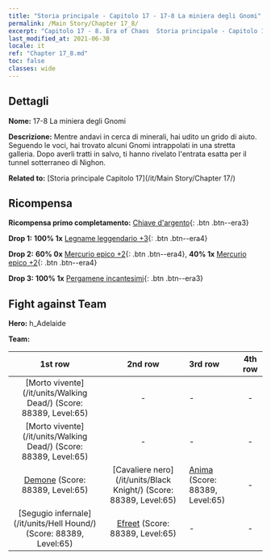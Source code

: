 ```yaml
---
title: "Storia principale - Capitolo 17 - 17-8 La miniera degli Gnomi"
permalink: /Main Story/Chapter 17_8/
excerpt: "Capitolo 17 - 8. Era of Chaos  Storia principale - Capitolo 17_8. 17-8 La miniera degli Gnomi"
last_modified_at: 2021-06-30
locale: it
ref: "Chapter 17_8.md"
toc: false
classes: wide
---
```


## Dettagli

 **Nome:** 17-8 La miniera degli Gnomi

 **Descrizione:** Mentre andavi in cerca di minerali, hai udito un grido di aiuto. Seguendo le voci, hai trovato alcuni Gnomi intrappolati in una stretta galleria. Dopo averli tratti in salvo, ti hanno rivelato l'entrata esatta per il tunnel sotterraneo di Nighon.

 **Related to:** [Storia principale Capitolo 17](/it/Main Story/Chapter 17/)

## Ricompensa

 **Ricompensa primo completamento:** [Chiave d'argento](/ItemsIT/con_693/){: .btn .btn--era3}

 **Drop 1:** **100% 1x** [Legname leggendario +3](/ItemsIT/mat_55/){: .btn .btn--era4}

 **Drop 2:** **60% 0x** [Mercurio epico +2](/ItemsIT/mat_49/){: .btn .btn--era4}, **40% 1x** [Mercurio epico +2](/ItemsIT/mat_49/){: .btn .btn--era4}

 **Drop 3:** **100% 1x** [Pergamene incantesimi](/ItemsIT/con_694/){: .btn .btn--era3}


## Fight against Team
 **Hero:** h_Adelaide

 **Team:**


  | 1st row | 2nd row | 3rd row | 4th row |
  |:----:|:----:|:----|:----:|
  | [Morto vivente](/it/units/Walking Dead/) (Score: 88389, Level:65)  | - | - | - |
  | [Morto vivente](/it/units/Walking Dead/) (Score: 88389, Level:65)  | - | - | - |
  | [Demone](/it/units/Demon/) (Score: 88389, Level:65)  | [Cavaliere nero](/it/units/Black Knight/) (Score: 88389, Level:65)  | [Anima](/it/units/Wight/) (Score: 88389, Level:65)  | - |
  | [Segugio infernale](/it/units/Hell Hound/) (Score: 88389, Level:65)  | [Efreet](/it/units/Efreeti/) (Score: 88389, Level:65)  | - | - |



